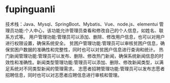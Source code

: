 # fupinguanli
技术栈：Java、Mysql、SpringBoot、Mybatis、Vue、node.js、elementui 管理员功能:个人中心，该功能允许管理员查看和修改自己的个人信息，如姓名、联系方式等。 用户管理功能:管理员可以添加、删除、修改用户信息，也可以对用户进行权限设置，确保系统安全。 贫困户管理功能:管理员可以审核贫困户信息，确保贫困户数据的准确性和完整性，同时也可以对贫困户信息进行查询和统计。 热门新闻管理功能:管理员可以发布、删除、修改热门新闻，确保系统新闻信息的时效性和准确性。新闻类型管理功能:管理员可以添加、删除、修改新闻类型，以满足系统对不同类型新闻的管理需求。 志愿者招聘管理功能:管理员可以发布志愿者招聘信息，同时也可以对志愿者应聘信息进行审核和管理。
